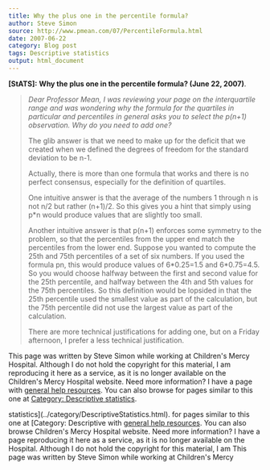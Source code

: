 ```yaml
---
title: Why the plus one in the percentile formula?
author: Steve Simon
source: http://www.pmean.com/07/PercentileFormula.html
date: 2007-06-22
category: Blog post
tags: Descriptive statistics
output: html_document
---
```

**[StATS]:** **Why the plus one in the percentile
formula? (June 22, 2007)**.

> *Dear Professor Mean, I was reviewing your page on the interquartile
> range and was wondering why the formula for the quartiles in
> particular and percentiles in general asks you to select the p(n+1)
> observation. Why do you need to add one?*
>
> The glib answer is that we need to make up for the deficit that we
> created when we defined the degrees of freedom for the standard
> deviation to be n-1.
>
> Actually, there is more than one formula that works and there is no
> perfect consensus, especially for the definition of quartiles.
>
> One intuitive answer is that the average of the numbers 1 through n is
> not n/2 but rather (n+1)/2. So this gives you a hint that simply using
> p\*n would produce values that are slightly too small.
>
> Another intuitive answer is that p(n+1) enforces some symmetry to the
> problem, so that the percentiles from the upper end match the
> percentiles from the lower end. Suppose you wanted to compute the 25th
> and 75th percentiles of a set of six numbers. If you used the formula
> pn, this would produce values of 6\*0.25=1.5 and 6\*0.75=4.5. So you
> would choose halfway between the first and second value for the 25th
> percentile, and halfway between the 4th and 5th values for the 75th
> percentiles. So this definition would be lopsided in that the 25th
> percentile used the smallest value as part of the calculation, but the
> 75th percentile did not use the largest value as part of the
> calculation.
>
> There are more technical justifications for adding one, but on a
> Friday afternoon, I prefer a less technical justification.

This page was written by Steve Simon while working at Children\'s Mercy
Hospital. Although I do not hold the copyright for this material, I am
reproducing it here as a service, as it is no longer available on the
Children\'s Mercy Hospital website. Need more information? I have a page
with [general help resources](../GeneralHelp.html). You can also browse
for pages similar to this one at [Category: Descriptive
statistics](../category/DescriptiveStatistics.html).
<!---More--->
statistics](../category/DescriptiveStatistics.html).
for pages similar to this one at [Category: Descriptive
with [general help resources](../GeneralHelp.html). You can also browse
Children\'s Mercy Hospital website. Need more information? I have a page
reproducing it here as a service, as it is no longer available on the
Hospital. Although I do not hold the copyright for this material, I am
This page was written by Steve Simon while working at Children\'s Mercy

<!---Do not use
**[StATS]:** **Why the plus one in the percentile
This page was written by Steve Simon while working at Children\'s Mercy
Hospital. Although I do not hold the copyright for this material, I am
reproducing it here as a service, as it is no longer available on the
Children\'s Mercy Hospital website. Need more information? I have a page
with [general help resources](../GeneralHelp.html). You can also browse
for pages similar to this one at [Category: Descriptive
statistics](../category/DescriptiveStatistics.html).
--->

